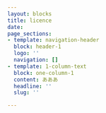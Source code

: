 ```yaml
---
layout: blocks
title: licence
date: 
page_sections:
- template: navigation-header
  block: header-1
  logo: ''
  navigation: []
- template: 1-column-text
  block: one-column-1
  content: あああ
  headline: ''
  slug: ''

---
```

